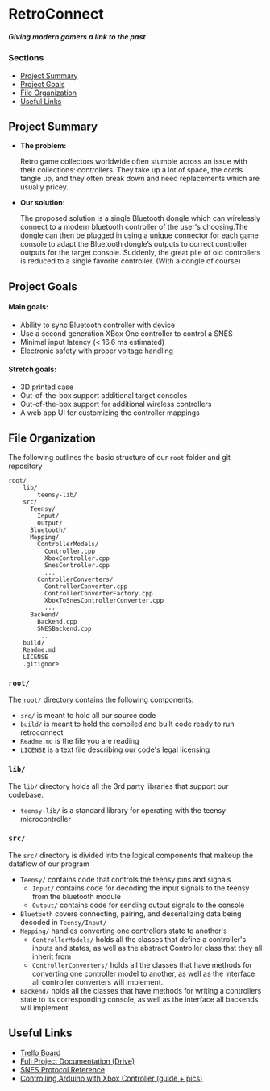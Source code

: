 # RetroConnect
##### *Giving modern gamers a link to the past*



### **Sections**

- [Project Summary](#project-summary)
- [Project Goals](#project-goals)
- [File  Organization](#file-organization)
- [Useful Links](#useful-links)

## **Project Summary**

* **The problem:**

    Retro game collectors worldwide often stumble across an issue with their collections: controllers. They take up a lot of space, the cords tangle up, and they often break down and need replacements which are usually pricey.

* **Our solution:**

    The proposed solution is a single Bluetooth dongle which can wirelessly connect to a modern bluetooth controller of the user's choosing.The dongle can then be plugged in using a unique connector for each game console to adapt the Bluetooth dongle’s outputs to correct controller outputs for the target console. Suddenly, the great pile of old controllers is reduced to a single favorite controller. (With a dongle of course)


    

## **Project Goals**

#### Main goals:
- Ability to sync Bluetooth controller with device
- Use a second generation XBox One controller to control a SNES
- Minimal input latency (< 16.6 ms estimated)
- Electronic safety with proper voltage handling

#### Stretch goals:

- 3D printed case
- Out-of-the-box support additional target consoles
- Out-of-the-box support for additional wireless controllers
- A web app UI for customizing the controller mappings


## **File Organization**

The following outlines the basic structure of our ```root``` folder and git repository
```
root/
    lib/
        teensy-lib/
    src/
      Teensy/
        Input/
        Output/
      Bluetooth/
      Mapping/
        ControllerModels/
          Controller.cpp
          XboxController.cpp
          SnesController.cpp
          ...
        ControllerConverters/
          ControllerConverter.cpp
          ControllerConverterFactory.cpp
          XboxToSnesControllerConverter.cpp
          ...
      Backend/
        Backend.cpp
        SNESBackend.cpp
        ...
    build/
    Readme.md
    LICENSE
    .gitignore
```

### **```root/```**
The ```root/``` directory contains the following components:
- ```src/``` is meant to hold all our source code
- ```build/``` is meant to hold the compiled and built code ready to run retroconnect
- ```Readme.md``` is the file you are reading
- ```LICENSE``` is a text file describing our code's legal licensing

### **```lib/```**
The ```lib/``` directory holds all the 3rd party libraries that support our codebase.
- ```teensy-lib/``` is a standard library for operating with the teensy microcontroller

### **```src/```**
The ```src/``` directory is divided into the logical components that makeup the dataflow of our program
- ```Teensy/``` contains code that controls the teensy pins and signals
    - ```Input/``` contains code for decoding the input signals to the teensy from the bluetooth module
    - ```Output/``` contains code for sending output signals to the console
- ```Bluetooth``` covers connecting, pairing, and deserializing data being decoded in ```Teensy/Input/```
- ```Mapping/``` handles converting one controllers state to another's
    - ```ControllerModels/``` holds all the classes that define a controller's inputs and states, as well as the abstract Controller class that they all inherit from
    - ```ControllerConverters/``` holds all the classes that  have methods for converting one controller model to another, as well as the interface all controller converters will implement.
- ```Backend/``` holds all the classes that have methods for writing a controllers state to its corresponding console, as well as the interface all backends will implement.
## **Useful Links**

- [Trello Board](https://trello.com/b/ROS3Fkvu/retroconnect)
- [Full Project Documentation (Drive)](https://docs.google.com/document/d/1mEBRCkgICx4aQAnAozwCzarPqw2R9PdMzJhonUkf57s/edit)
- [SNES Protocol Reference](https://gamefaqs.gamespot.com/snes/916396-super-nintendo/faqs/5395)
- [Controlling Arduino with Xbox Controller (guide + pics)](https://www.instructables.com/id/Controlling-Arduino-with-Gamepad/)
